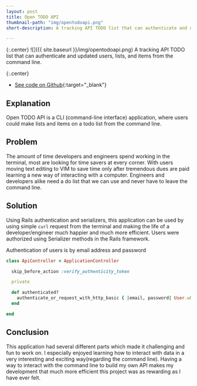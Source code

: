 ```yaml
---
layout: post
title: Open TODO API
thumbnail-path: "img/opentodoapi.png"
short-description: A tracking API TODO list that can authenticate and updated users, lists, and items from the command line.

---
```


{:.center}
![]({{ site.baseurl }}/img/opentodoapi.png)
A tracking API TODO list that can authenticate and updated users, lists, and items from the command line.

{:.center}
* [See code on Github](https://github.com/mikeMedis/open-to-do-api){:target="_blank"}

## Explanation
Open TODO API is a CLI (command-line interface) application, where users could make lists and items on a todo list from the command line.

## Problem
The amount of time developers and engineers spend working in the terminal, most are looking for time savers at every corner. With users moving text editing to VIM to save time only after tremendous dues are paid learning a new way of interacting with a computer. Engineers and developers alike need a do list that we can use and never have to leave the command line.

## Solution

Using Rails authentication and serializers, this application can be used by using simple ```curl``` request from the terminal and making the life of a developer/engineer much happier and much more efficient. Users were authorized using Serializer methods in the Rails framework.

Authentication of users is by email address and password

``` ruby
class ApiController < ApplicationController

  skip_before_action :verify_authenticity_token

  private

  def authenticated?
    authenticate_or_request_with_http_basic { |email, password| User.where( email: email, password: password).present? }
  end

end
```

## Conclusion

This application had several different parts which made it challenging and fun to work on. I especially enjoyed learning how to interact with data in a very interesting and exciting way(regarding the command line). Having a way to interact with the command line to build my own API makes my development that much more efficient this project was as rewarding as I have ever felt.
